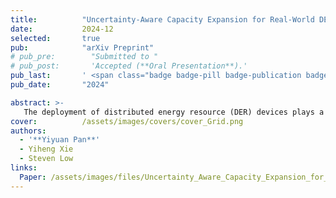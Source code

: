 ```yaml
---
title:          "Uncertainty-Aware Capacity Expansion for Real-World DER Deployment via End-to-End Network Integration"
date:           2024-12
selected:       true
pub:            "arXiv Preprint"
# pub_pre:        "Submitted to "
# pub_post:       'Accepted (**Oral Presentation**).'
pub_last:       ' <span class="badge badge-pill badge-publication badge-success">Power Pitch</span>'
pub_date:       "2024"

abstract: >-
   The deployment of distributed energy resource (DER) devices plays a critical role in distribution grids, offering multiple value streams, including decarbonization, provision of ancillary services, non-wire alternatives, and enhanced grid flexibility. However, existing research on capacity expansion suffers from two major limitations that undermine the realistic accuracy of the proposed models: (i) the lack of modeling of three-phase unbalanced AC distribution networks, and (ii) the absence of explicit treatment of model uncertainty. To address these challenges, we develop a two-stage robust optimization model that incorporates a 3-phase unbalanced power flow model for solving the capacity expansion problem. Furthermore, we integrate a predictive neural network with the optimization model in an end-to-end training framework to handle uncertain variables with provable guarantees. Finally, we validate the proposed framework using real-world power grid data collected from our partner distribution system operators. The experimental results demonstrate that our hybrid framework, which combines the strengths of optimization models and neural networks, provides tractable decision-making support for DER deployments in real-world scenarios
cover:          /assets/images/covers/cover_Grid.png
authors:
  - '**Yiyuan Pan**'
  - Yiheng Xie
  - Steven Low
links:
  Paper: /assets/images/files/Uncertainty_Aware_Capacity_Expansion_for_Real_World_DER_Deployment_via_End_to_End_Network_Integration.pdf
---
```

